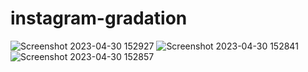 # instagram-gradation
![Screenshot 2023-04-30 152927](https://user-images.githubusercontent.com/107384906/235339327-d6fdd2a5-ed81-4c32-8a99-c076b8ed7d50.png)
![Screenshot 2023-04-30 152841](https://user-images.githubusercontent.com/107384906/235339334-7caacb77-80a5-4883-a7f4-a66f7f6b4443.png)
![Screenshot 2023-04-30 152857](https://user-images.githubusercontent.com/107384906/235339339-daa45c55-8afa-47c8-9e08-0dc730334619.png)

